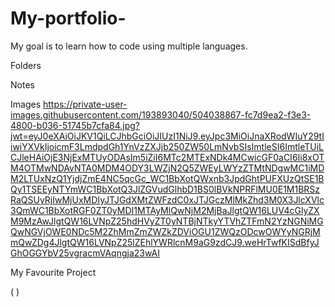 # My-portfolio-
My goal is to learn how to code using multiple languages.

Folders 

Notes 

Images 
https://private-user-images.githubusercontent.com/193893040/504038867-fc7d9ea2-f3e3-4800-b036-51745b7cfa84.jpg?jwt=eyJ0eXAiOiJKV1QiLCJhbGciOiJIUzI1NiJ9.eyJpc3MiOiJnaXRodWIuY29tIiwiYXVkIjoicmF3LmdpdGh1YnVzZXJjb250ZW50LmNvbSIsImtleSI6ImtleTUiLCJleHAiOjE3NjExMTUyODAsIm5iZiI6MTc2MTExNDk4MCwicGF0aCI6Ii8xOTM4OTMwNDAvNTA0MDM4ODY3LWZjN2Q5ZWEyLWYzZTMtNDgwMC1iMDM2LTUxNzQ1YjdjZmE4NC5qcGc_WC1BbXotQWxnb3JpdGhtPUFXUzQtSE1BQy1TSEEyNTYmWC1BbXotQ3JlZGVudGlhbD1BS0lBVkNPRFlMU0E1M1BRSzRaQSUyRjIwMjUxMDIyJTJGdXMtZWFzdC0xJTJGczMlMkZhd3M0X3JlcXVlc3QmWC1BbXotRGF0ZT0yMDI1MTAyMlQwNjM2MjBaJlgtQW16LUV4cGlyZXM9MzAwJlgtQW16LVNpZ25hdHVyZT0yNTBjNTkyYTVhZTFmN2YzNGNiMGQwNGVjOWE0NDc5M2ZhMmZmZWZkZDViOGU1ZWQzODcwOWYyNGRjMmQwZDg4JlgtQW16LVNpZ25lZEhlYWRlcnM9aG9zdCJ9.weHrTwfKISdBfyJGhOGGYbV25vgracmVAqngja23wAI

My Favourite Project 

(      )
